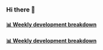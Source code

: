 ### Hi there 👋

<!--
**vsedov/vsedov** is a ✨ _special_ ✨ repository because its `README.md` (this file) appears on your GitHub profile.

Here are some ideas to get you started:

- 🔭 I’m currently working on ...
- 🌱 I’m currently learning ...
- 👯 I’m looking to collaborate on ...
- 🤔 I’m looking for help with ...
- 💬 Ask me about ...
- 📫 How to reach me: ...
- 😄 Pronouns: ...
- ⚡ Fun fact: ...
-->


<!-- waka-box start -->
#### <a href="https://gist.github.com/vsedov/b7ae11ae916cc3eb529c054e1afad6e2" target="_blank">📊 Weekly development breakdown</a>
<!-- Powered by https://github.com/vsedov/waka-box-go . -->
<!-- waka-box end -->


<!-- waka-box start -->
#### <a href="https://gist.github.com/vsedov/b7ae11ae916cc3eb529c054e1afad6e2" target="_blank">📊 Weekly development breakdown</a>

<!-- Powered by https://github.com/YouEclipse/waka-box-go . -->
<!-- waka-box end -->
